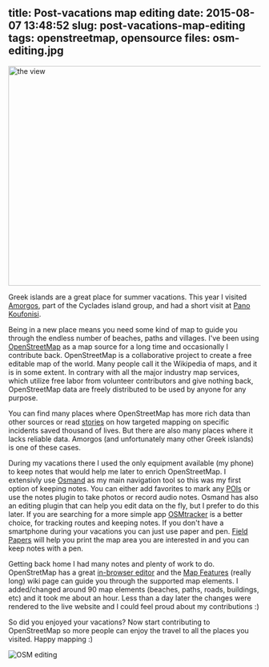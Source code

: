 title: Post-vacations map editing
date: 2015-08-07 13:48:52
slug: post-vacations-map-editing
tags: openstreetmap, opensource
files: osm-editing.jpg
---

<a data-flickr-embed="true" href="https://www.flickr.com/photos/comzeradd/20180006889/in/datetaken-public/" title="the view"><img src="https://farm1.staticflickr.com/274/20180006889_6fe3ecbe77_b.jpg" width="1024" height="438" alt="the view"></a>

Greek islands are a great place for summer vacations. This year I visited [Amorgos](https://en.wikipedia.org/wiki/Amorgos), part of the Cyclades island group, and had a short visit at [Pano Koufonisi](https://en.wikipedia.org/wiki/Koufonisia).

Being in a new place means you need some kind of map to guide you through the endless number of beaches, paths and villages. I've been using [OpenStreetMap](https://www.openstreetmap.org/) as a map source for a long time and occasionally I contribute back. OpenStreetMap is a collaborative project to create a free editable map of the world. Many people call it the Wikipedia of maps, and it is in some extent. In contrary with all the major industry map services, which utilize free labor from volunteer contributors and give nothing back, OpenStreetMap data are freely distributed to be used by anyone for any purpose.

You can find many places where OpenStreetMap has more rich data than other sources or read [stories](http://www.wired.com/2015/05/the-open-source-maps-that-made-rescues-in-nepal-possible/) on how targeted mapping on specific incidents saved thousand of lives. But there are also many places where it lacks reliable data. Amorgos (and unfortunately many other Greek islands) is one of these cases.

During my vacations there I used the only equipment available (my phone) to keep notes that would help me later to enrich OpenStreetMap. I extensivly use [Osmand](http://osmand.net/) as my main navigation tool so this was my first option of keeping notes. You can either add favorites to mark any [POIs](https://en.wikipedia.org/wiki/Point_of_interest) or use the notes plugin to take photos or record audio notes. Osmand has also an editing plugin that can help you edit data on the fly, but I prefer to do this later. If you are searching for a more simple app [OSMtracker](http://wiki.openstreetmap.org/wiki/OSMtracker_%28Android%29) is a better choice, for tracking routes and keeping notes. If you don't have a smartphone during your vacations you can just use paper and pen. [Field Papers](http://fieldpapers.org/) will help you print the map area you are interested in and you can keep notes with a pen.

Getting back home I had many notes and plenty of work to do. OpenStretMap has a great [in-browser editor](http://wiki.openstreetmap.org/wiki/ID) and the [Map Features](http://wiki.openstreetmap.org/wiki/Map_Features) (really long) wiki page can guide you through the supported map elements. I added/changed around 90 map elements (beaches, paths, roads, buildings, etc) and it took me about an hour. Less than a day later the changes were rendered to the live website and I could feel proud about my contributions :)

So did you enjoyed your vacations? Now start contributing to OpenStreetMap so more people can enjoy the travel to all the places you visited. Happy mapping :)

![OSM editing](osm-editing.jpg)

